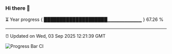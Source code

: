 ### Hi there 👋

⏳ Year progress { ████████████████████▁▁▁▁▁▁▁▁▁▁ } 67.26 %

---

⏰ Updated on Wed, 03 Sep 2025 12:21:39 GMT

![Progress Bar CI](https://github.com/Shyam-Makwana/GitHub-Actions-Demo/workflows/Progress%20Bar%20CI/badge.svg)
